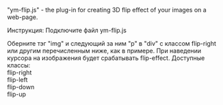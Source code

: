 "ym-flip.js" - the plug-in for creating 3D flip effect of your images on a web-page.

Инструкция:
Подключите файл ym-flip.js
 
Оберните тэг "img" и следующий за ним "p" в "div" c классом flip-right или другим перечисленным ниже, как в примере.
При наведении курсора на изображения будет срабатывать flip-effect.
Доступные классы: <br>
flip-right<br>
flip-left<br>
flip-down<br>
flip-up<br>
